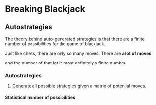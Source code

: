 # Breaking Blackjack

## Autostrategies

The theory behind auto-generated strategies is that there are a finite number of
possibilities for the game of blackjack. 

Just like chess, there are only so many moves.  There are **a lot of moves**

and the number of that lot is most definitely a finite number.

### Autostrategies

1. Generate all possible strategies given a matrix of potential moves.




#### Statistical number of possibilities

